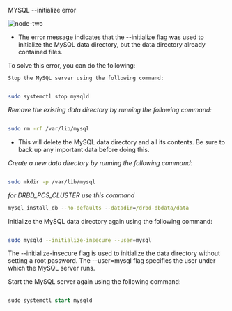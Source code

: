 MYSQL --initialize error

![node-two](https://user-images.githubusercontent.com/88568938/223636029-8c144753-f6b8-4ac4-9552-53a96b3215a7.png)


* The error message indicates that the --initialize flag was used to initialize the MySQL data directory, but the data directory already contained files. 

To solve this error, you can do the following:

    Stop the MySQL server using the following command:

```bash

sudo systemctl stop mysqld
```

_Remove the existing data directory by running the following command:_

```bash

sudo rm -rf /var/lib/mysql

```

* This will delete the MySQL data directory and all its contents. Be sure to back up any important data before doing this.

_Create a new data directory by running the following command:_

```bash

sudo mkdir -p /var/lib/mysql
```

_for DRBD_PCS_CLUSTER use this command_

```cmd
mysql_install_db --no-defaults --datadir=/drbd-dbdata/data
```

Initialize the MySQL data directory again using the following command:


```bash

sudo mysqld --initialize-insecure --user=mysql
```

The --initialize-insecure flag is used to initialize the data directory without setting a root password. The --user=mysql flag specifies the user under which the MySQL server runs.

Start the MySQL server again using the following command:

```sql

sudo systemctl start mysqld
```

